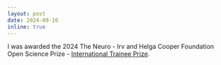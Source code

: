 ```yaml
---
layout: post
date: 2024-09-16
inline: true
---
```


I was awarded the 2024 The Neuro - Irv and Helga Cooper Foundation Open Science Prize - [International Trainee Prize](https://www.mcgill.ca/neuro/article/open-science/rewarding-excellence-open-science-0).